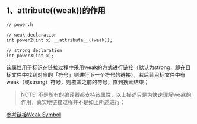 ## 1、__attribute__((weak))的作用

```
// power.h

// weak declaration
int power2(int x) __attribute__((weak));

// strong declaration
int power3(int x);

```

该属性用于标识在链接过程中采用weak的方式进行链接（默认为strong，即在目标文件中找到对应的「符号」则进行下一个符号的链接），若后续目标文件中有weak（或strong）符号，则覆盖之前的符号，直到搜索结束；

> NOTE: 不是所有的编译器都支持该属性，以上描述只是为快速理解weak的作用，真实地链接过程并不是如上所述进行；

[参考链接Weak Symbol](https://en.wikipedia.org/wiki/Weak_symbol)
